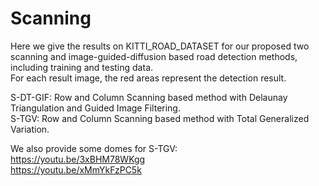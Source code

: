# Scanning

Here we give the results on KITTI_ROAD_DATASET for our proposed two scanning and image-guided-diffusion based road detection methods, including training and testing data.\
For each result image, the red areas represent the detection result.  

S-DT-GIF: Row and Column Scanning based method with Delaunay Triangulation and Guided Image Filtering.\
S-TGV: Row and Column Scanning based method with Total Generalized Variation.

We also provide some domes for S-TGV:\
https://youtu.be/3xBHM78WKgg \
https://youtu.be/xMmYkFzPC5k
